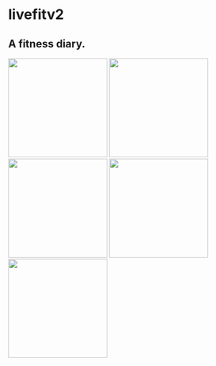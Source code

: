 # livefitv2
## A fitness diary. <br>

<img src="https://user-images.githubusercontent.com/67814164/200135582-cee636b6-4329-4c3e-a188-1a34bd24c64a.png" width="200">
<img src="https://user-images.githubusercontent.com/67814164/199608703-93226f56-119e-4543-a01f-f9e0ba6f5ad1.png" width="200">
<img src="https://user-images.githubusercontent.com/67814164/199608714-aa0fa627-0e38-4a26-b062-90005bc11bc8.png" width="200">
<img src="https://user-images.githubusercontent.com/67814164/199608716-416f0430-999a-4e98-ab31-7244c0ddae15.png" width="200">
<img src="https://user-images.githubusercontent.com/67814164/199608720-fec590e0-1711-4d28-be12-dd3a71a5b1c5.png" width="200">
